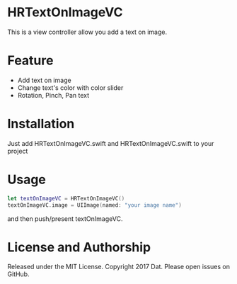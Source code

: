 # HRTextOnImageVC
This is a view controller allow you add a text on image.

# Feature
* Add text on image
* Change text's color with color slider
* Rotation, Pinch, Pan text

# Installation
Just add HRTextOnImageVC.swift and HRTextOnImageVC.swift to your project

# Usage
```swift
let textOnImageVC = HRTextOnImageVC()
textOnImageVC.image = UIImage(named: "your image name")
```
and then push/present textOnImageVC.

# License and Authorship
Released under the MIT License. Copyright 2017 Dat. Please open issues on GitHub.
